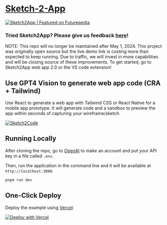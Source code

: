# [Sketch-2-App](https://www.sketch2app.io/)
<a href="https://www.futurepedia.io/tool/sketch2app?utm_source=sketch2app_embed">
<img src="https://www.futurepedia.io/api/image-widget?toolId=90af35d4-bb76-4223-ad12-c4ed4b2a0499" alt="Sketch2App | Featured on Futurepedia">
</a>

### Tried Sketch2App? Please give us feedback [here](https://bit.ly/sketch2app)!

NOTE:
This repo will no longer be maintained after May 1, 2024. This project was originally open source but the live demo link is costing more than expected to keep running. Due to traffic, we will invest in more capabilities and will be closing source of these improvements. To get started, go to Sketch2App web app 2.0 or the VS code extension!

## Use GPT4 Vision to generate web app code (CRA + Tailwind)
Use React to generate a web app with Tailwind CSS or React Native for a mobile app prototype. It will generate code and a sandbox to preview the app within seconds of capturing your wireframe/sketch

[![Sketch2Code](https://markdown-videos-api.jorgenkh.no/url?url=https%3A%2F%2Fwww.youtube.com%2Fwatch%3Fv%3D1VC_a0JP7TM)](https://youtu.be/1pWKNbSsI3o)

## Running Locally

After cloning the repo, go to [OpenAI](https://beta.openai.com/account/api-keys) to make an account and put your API key in a file called `.env`.

Then, run the application in the command line and it will be available at `http://localhost:3000`.

```bash
pnpm run dev
```

## One-Click Deploy

Deploy the example using [Vercel](https://vercel.com?utm_source=github&utm_medium=readme&utm_campaign=vercel-examples):

[![Deploy with Vercel](https://vercel.com/button)](https://vercel.com/new/clone?repository-url=https://github.com/cameronking4/sketch2code&env=OPENAI_API_KEY&project-name=sketch-2-code-hack&repo-name=sketch2code)
